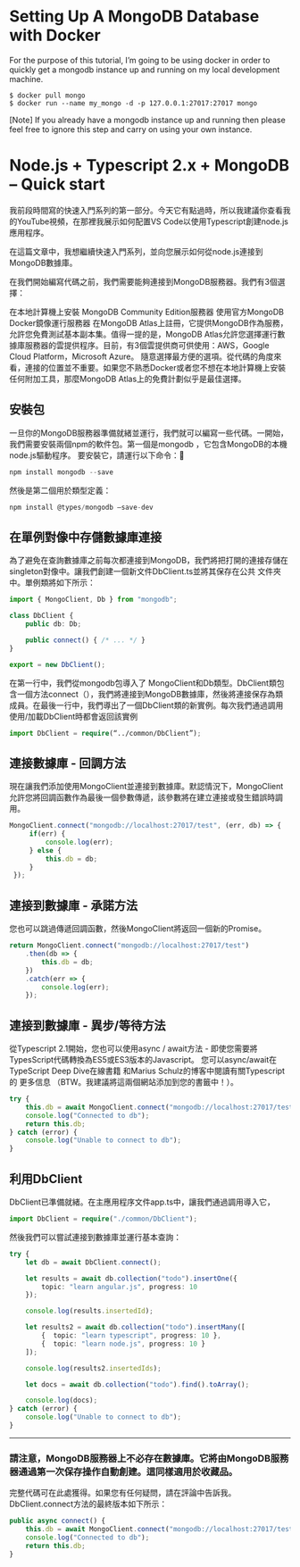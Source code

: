 # Setting Up A MongoDB Database with Docker
For the purpose of this tutorial, I’m going to be using docker in order to quickly get a mongodb instance up and running on my local development machine.

``` linux
$ docker pull mongo
$ docker run --name my_mongo -d -p 127.0.0.1:27017:27017 mongo
``` 

[Note]
If you already have a mongodb instance up and running then please feel free to ignore this step and carry on using your own instance.


# Node.js + Typescript 2.x + MongoDB – Quick start  
 
我前段時間寫的快速入門系列的第一部分。今天它有點過時，所以我建議你查看我的YouTube視頻，在那裡我展示如何配置VS Code以使用Typescript創建node.js應用程序。

在這篇文章中，我想繼續快速入門系列，並向您展示如何從node.js連接到MongoDB數據庫。

在我們開始編寫代碼之前，我們需要能夠連接到MongoDB服務器。我們有3個選擇：

在本地計算機上安裝  MongoDB Community Edition服務器
使用官方MongoDB Docker鏡像運行服務器
在MongoDB Atlas上註冊，它提供MongoDB作為服務，允許您免費測試基本副本集。值得一提的是，MongoDB Atlas允許您選擇運行數據庫服務器的雲提供程序。目前，有3個雲提供商可供使用：AWS，Google Cloud Platform，Microsoft Azure。
隨意選擇最方便的選項。從代碼的角度來看，連接的位置並不重要。如果您不熟悉Docker或者您不想在本地計算機上安裝任何附加工具，那麼MongoDB Atlas上的免費計劃似乎是最佳選擇。

## 安裝包
一旦你的MongoDB服務器準備就緒並運行，我們就可以編寫一些代碼。一開始，我們需要安裝兩個npm的軟件包。第一個是mongodb  ，它包含MongoDB的本機node.js驅動程序。
要安裝它，請運行以下命令：

``` javascript
npm install mongodb --save
``` 
然後是第二個用於類型定義：

``` javascript
npm install @types/mongodb –save-dev
``` 
## 在單例對像中存儲數據庫連接
為了避免在查詢數據庫之前每次都連接到MongoDB，我們將把打開的連接存儲在singleton對像中。讓我們創建一個新文件DbClient.ts並將其保存在公共 文件夾中。單例類將如下所示：

``` typescript
import { MongoClient, Db } from "mongodb";

class DbClient {
    public db: Db;

    public connect() { /* ... */ }
}

export = new DbClient();
```

在第一行中，我們從mongodb包導入了  MongoClient和Db類型。DbClient類包含一個方法connect（），我們將連接到MongoDB數據庫，然後將連接保存為類成員。在最後一行中，我們導出了一個DbClient類的新實例。每次我們通過調用使用/加載DbClient時都會返回該實例 
``` typescript
import DbClient = require(“../common/DbClient”);
```  

## 連接數據庫 - 回調方法
現在讓我們添加使用MongoClient並連接到數據庫。默認情況下，MongoClient允許您將回調函數作為最後一個參數傳遞，該參數將在建立連接或發生錯誤時調用。

``` typescript
MongoClient.connect("mongodb://localhost:27017/test", (err, db) => {
     if(err) {
         console.log(err);
     } else {
         this.db = db;
     } 
 });
```

## 連接到數據庫 - 承諾方法
您也可以跳過傳遞回調函數，然後MongoClient將返回一個新的Promise。

``` typescript
return MongoClient.connect("mongodb://localhost:27017/test")
    .then(db => {
        this.db = db;
    })
    .catch(err => {
        console.log(err);
    });
```

## 連接到數據庫 - 異步/等待方法
從Typescript 2.1開始，您也可以使用async / await方法 - 即使您需要將TypesScript代碼轉換為ES5或ES3版本的Javascript。
您可以async/await在TypeScript Deep Dive在線書籍  和Marius Schulz的博客中閱讀有關Typescript的  更多信息 （BTW。我建議將這兩個網站添加到您的書籤中！）。

``` typescript
try {
    this.db = await MongoClient.connect("mongodb://localhost:27017/test");
    console.log("Connected to db");
    return this.db;
} catch (error) {
    console.log("Unable to connect to db");
}
```

## 利用DbClient
DbClient已準備就緒。在主應用程序文件app.ts中，讓我們通過調用導入它， 
``` typescript
import DbClient = require("./common/DbClient");
``` 

然後我們可以嘗試連接到數據庫並運行基本查詢：

``` typescript
try {
    let db = await DbClient.connect();

    let results = await db.collection("todo").insertOne({
        topic: "learn angular.js", progress: 10
    });

    console.log(results.insertedId);

    let results2 = await db.collection("todo").insertMany([
        {  topic: "learn typescript", progress: 10 },
        {  topic: "learn node.js", progress: 10 }
    ]);

    console.log(results2.insertedIds);

    let docs = await db.collection("todo").find().toArray();

    console.log(docs);
} catch (error) {
    console.log("Unable to connect to db");
}
```
---
### 請注意，MongoDB服務器上不必存在數據庫。它將由MongoDB服務器通過第一次保存操作自動創建。這同樣適用於收藏品。

完整代碼可在此處獲得。如果您有任何疑問，請在評論中告訴我。DbClient.connect方法的最終版本如下所示：
``` typescript
public async connect() {
    this.db = await MongoClient.connect("mongodb://localhost:27017/test");
    console.log("Connected to db");
    return this.db;
}
```
 